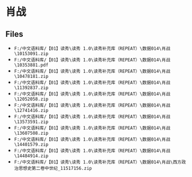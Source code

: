 # 肖战

## Files

- `F:/中文语料库/【01】读秀\读秀 1.0\读秀补充库（REPEAT）\数据014\肖战\10153091.zip`
- `F:/中文语料库/【01】读秀\读秀 1.0\读秀补充库（REPEAT）\数据014\肖战\10353881.pdf`
- `F:/中文语料库/【01】读秀\读秀 1.0\读秀补充库（REPEAT）\数据014\肖战\10478181.zip`
- `F:/中文语料库/【01】读秀\读秀 1.0\读秀补充库（REPEAT）\数据014\肖战\11392837.zip`
- `F:/中文语料库/【01】读秀\读秀 1.0\读秀补充库（REPEAT）\数据014\肖战\12052058.zip`
- `F:/中文语料库/【01】读秀\读秀 1.0\读秀补充库（REPEAT）\数据014\肖战\12741416.zip`
- `F:/中文语料库/【01】读秀\读秀 1.0\读秀补充库（REPEAT）\数据014\肖战\13573591.zip`
- `F:/中文语料库/【01】读秀\读秀 1.0\读秀补充库（REPEAT）\数据014\肖战\13607508.zip`
- `F:/中文语料库/【01】读秀\读秀 1.0\读秀补充库（REPEAT）\数据014\肖战\14401579.zip`
- `F:/中文语料库/【01】读秀\读秀 1.0\读秀补充库（REPEAT）\数据014\肖战\14484914.zip`
- `F:/中文语料库/【01】读秀\读秀 1.0\读秀补充库（REPEAT）\数据014\肖战\西方政治思想史第二卷中世纪_11517156.zip`
